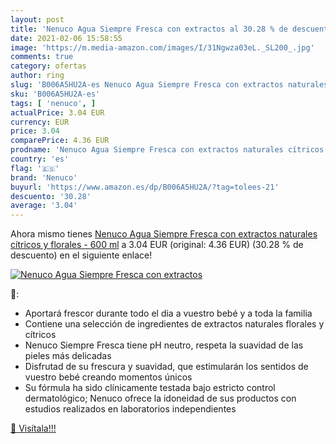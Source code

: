 ```yaml
---
layout: post
title: 'Nenuco Agua Siempre Fresca con extractos al 30.28 % de descuento'
date: 2021-02-06 15:58:55
image: 'https://m.media-amazon.com/images/I/31Ngwza03eL._SL200_.jpg'
comments: true
category: ofertas
author: ring
slug: 'B006A5HU2A-es Nenuco Agua Siempre Fresca con extractos naturales...'
sku: 'B006A5HU2A-es'
tags: [ 'nenuco', ]
actualPrice: 3.04 EUR
currency: EUR
price: 3.04
comparePrice: 4.36 EUR
prodname: 'Nenuco Agua Siempre Fresca con extractos naturales cítricos y florales - 600 ml'
country: 'es'
flag: '🇪🇸'
brand: 'Nenuco'
buyurl: 'https://www.amazon.es/dp/B006A5HU2A/?tag=tolees-21'
descuento: '30.28'
average: '3.04'
---
```


Ahora mismo tienes [Nenuco Agua Siempre Fresca con extractos naturales cítricos y florales - 600 ml](https://www.amazon.es/dp/B006A5HU2A/?tag=tolees-21) a 3.04 EUR (original: 4.36 EUR) (30.28 %  de descuento) en el siguiente enlace!

[![Nenuco Agua Siempre Fresca con extractos](https://m.media-amazon.com/images/I/31Ngwza03eL._SL200_.jpg)](https://www.amazon.es/dp/B006A5HU2A/?tag=tolees-21)

🔎:

- Aportará frescor durante todo el dia a vuestro bebé y a toda la familia
- Contiene una selección de ingredientes de extractos naturales florales y cítricos
- Nenuco Siempre Fresca tiene pH neutro, respeta la suavidad de las pieles más delicadas
- Disfrutad de su frescura y suavidad, que estimularán los sentidos de vuestro bebé creando momentos únicos
- Su fórmula ha sido clínicamente testada bajo estricto control dermatológico; Nenuco ofrece la idoneidad de sus productos con estudios realizados en laboratorios independientes

[🛒 Visítala!!!](https://www.amazon.es/dp/B006A5HU2A/?tag=tolees-21)
